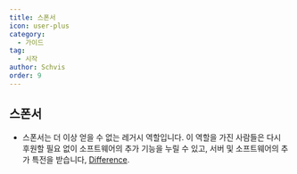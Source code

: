 ```yaml
---
title: 스폰서
icon: user-plus
category:
  - 가이드
tag:
  - 시작
author: Schvis
order: 9
---
```


## 스폰서

- 스폰서는 더 이상 얻을 수 없는 레거시 역할입니다. 이 역할을 가진 사람들은 다시 후원할 필요 없이 소프트웨어의 추가 기능을 누릴 수 있고, 서버 및 소프트웨어의 추가 특전을 받습니다, [Difference](differences.md).